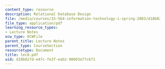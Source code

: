 ```yaml
---
content_type: resource
description: Relational Database Design
file: /media/courses/15-564-information-technology-i-spring-2003/d18b027de47cfe3feab290603e77c671_lec8.pdf
file_type: application/pdf
learning_resource_types:
- Lecture Notes
ocw_type: OCWFile
parent_title: Lecture Notes
parent_type: CourseSection
resourcetype: Document
title: lec8.pdf
uid: d18b027d-e47c-fe3f-eab2-90603e77c671
---
```

